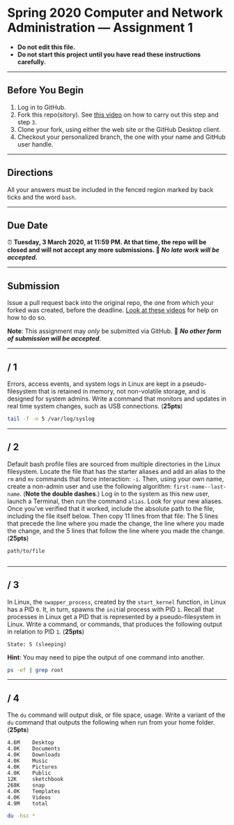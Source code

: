 # Spring 2020 Computer and Network Administration — Assignment 1

* **Do not edit this file.**  
* **Do not start this project until you have read these instructions carefully.**

---

## Before You Begin
1. Log in to GitHub.
2. Fork this repo(sitory). See [this video](http://code-warrior.github.io/tutorials/git/github/forking-and-cloning-at-the-github-web-site/) on how to carry out this step and step `3`.
3. Clone your fork, using either the web site or the GitHub Desktop client.
4. Checkout your personalized branch, the one with your name and GitHub user handle.

---

## Directions
All your answers must be included in the fenced region marked by back ticks and the word `bash`.

---

## Due Date
⏰ **Tuesday, 3 March 2020, at 11:59 PM. At that time, the repo will be closed and will not accept any more submissions. 🚫 _No late work will be accepted._**

---

## Submission
Issue a pull request back into the original repo, the one from which your forked was created, before the deadline. [Look at these videos](http://code-warrior.github.io/tutorials/git/github/) for help on how to do so.

**Note**: This assignment may *only* be submitted via GitHub. 🚫 **_No other form of submission will be accepted_**.

---

## / 1
Errors, access events, and system logs in Linux are kept in a pseudo-filesystem that is retained in memory, not non-volatile storage, and is designed for system admins. Write a command that monitors and updates in real time system changes, such as USB connections. (**25pts**)

```bash
tail -f -n 5 /var/log/syslog
```

---

## / 2
Default bash profile files are sourced from multiple directories in the Linux filesystem. Locate the file that has the starter aliases and add an alias to the `rm` and `mv` commands that force interaction: `-i`. Then, using your own name, create a non-admin user and use the following algorithm: `first-name--last-name`. (**Note the double dashes**.) Log in to the system as this new user, launch a Terminal, then run the command `alias`. Look for your new aliases. Once you’ve verified that it worked, include the absolute path to the file, including the file itself below. Then copy 11 lines from that file: The 5 lines that precede the line where you made the change, the line where you made the change, and the 5 lines that follow the line where you made the change. (**25pts**)

```
path/to/file
```

```bash
```

---

## / 3
In Linux, the `swapper_process`, created by the `start_kernel` function, in Linux has a PID `0`. It, in turn, spawns the `init`ial process with PID `1`. Recall that processes in Linux get a PID that is represented by a pseudo-filesystem in Linux. Write a command, or commands, that produces the following output in relation to PID `1`. (**25pts**)

```
State: S (sleeping)
```

**Hint**: You may need to pipe the output of one command into another.

```bash
ps -ef | grep root
```

---

## / 4
The `du` command will output disk, or file space, usage. Write a variant of the `du` command that outputs the following when run from your home folder. (**25pts**)

```
4.6M    Desktop
4.0K    Documents
4.0K    Downloads
4.0K    Music
4.0K    Pictures
4.0K    Public
12K     sketchbook
268K    snap
4.0K    Templates
4.0K    Videos
4.9M    total
```

```bash
du -hsc *
```
